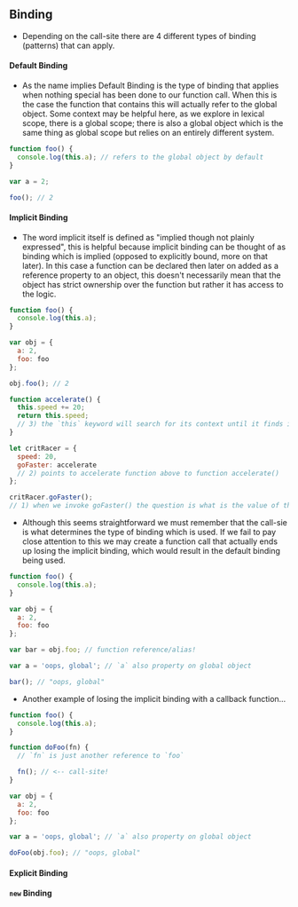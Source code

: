 ## Binding

- Depending on the call-site there are 4 different types of binding (patterns) that can apply.

#### Default Binding

- As the name implies Default Binding is the type of binding that applies when nothing special has been done to our function call. When this is the case the function that contains this will actually refer to the global object. Some context may be helpful here, as we explore in lexical scope, there is a global scope; there is also a global object which is the same thing as global scope but relies on an entirely different system.

```js
function foo() {
  console.log(this.a); // refers to the global object by default
}

var a = 2;

foo(); // 2
```

#### Implicit Binding

- The word implicit itself is defined as "implied though not plainly expressed", this is helpful because implicit binding can be thought of as binding which is implied (opposed to explicitly bound, more on that later). In this case a function can be declared then later on added as a reference property to an object, this doesn't necessarily mean that the object has strict ownership over the function but rather it has access to the logic.

```js
function foo() {
  console.log(this.a);
}

var obj = {
  a: 2,
  foo: foo
};

obj.foo(); // 2
```

```js
function accelerate() {
  this.speed += 20;
  return this.speed;
  // 3) the `this` keyword will search for its context until it finds it, in this case it is critRacer
}

let critRacer = {
  speed: 20,
  goFaster: accelerate
  // 2) points to accelerate function above to function accelerate()
};

critRacer.goFaster();
// 1) when we invoke goFaster() the question is what is the value of the `this` keyword
```

- Although this seems straightforward we must remember that the call-sie is what determines the type of binding which is used. If we fail to pay close attention to this we may create a function call that actually ends up losing the implicit binding, which would result in the default binding being used.

```js
function foo() {
  console.log(this.a);
}

var obj = {
  a: 2,
  foo: foo
};

var bar = obj.foo; // function reference/alias!

var a = 'oops, global'; // `a` also property on global object

bar(); // "oops, global"
```

- Another example of losing the implicit binding with a callback function...

```js
function foo() {
  console.log(this.a);
}

function doFoo(fn) {
  // `fn` is just another reference to `foo`

  fn(); // <-- call-site!
}

var obj = {
  a: 2,
  foo: foo
};

var a = 'oops, global'; // `a` also property on global object

doFoo(obj.foo); // "oops, global"
```

#### Explicit Binding

#### `new` Binding
